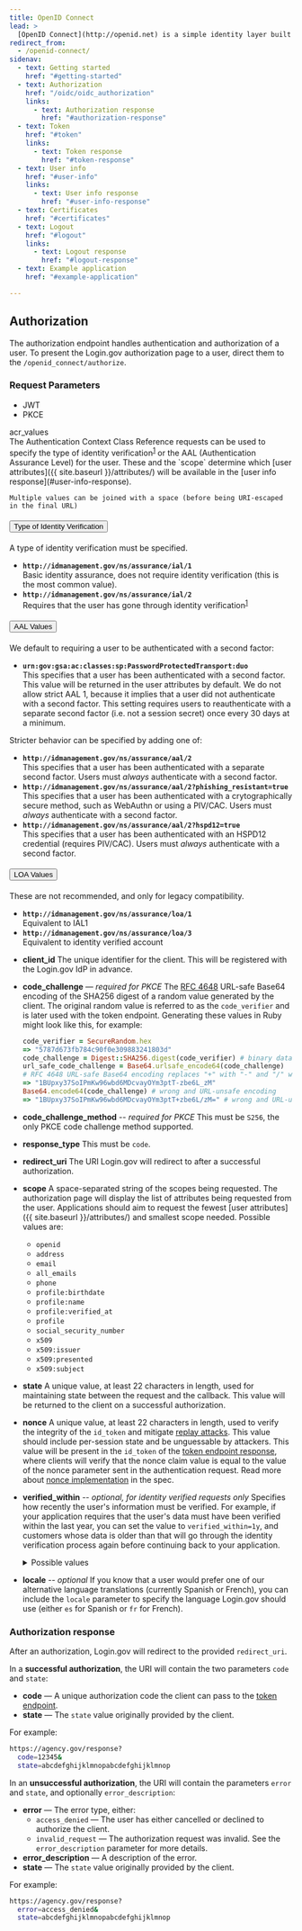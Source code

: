```yaml
---
title: OpenID Connect
lead: >
  [OpenID Connect](http://openid.net) is a simple identity layer built on top of the OAuth 2.0 protocol. Login.gov supports [version 1.0](http://openid.net/specs/openid-connect-core-1_0.html) of the specification and conforms to the [iGov Profile](https://openid.net/wg/igov).
redirect_from:
  - /openid-connect/
sidenav:
  - text: Getting started
    href: "#getting-started"
  - text: Authorization
    href: "/oidc/oidc_authorization"
    links:
      - text: Authorization response
        href: "#authorization-response"
  - text: Token
    href: "#token"
    links:
      - text: Token response
        href: "#token-response"
  - text: User info
    href: "#user-info"
    links:
      - text: User info response
        href: "#user-info-response"
  - text: Certificates
    href: "#certificates"
  - text: Logout
    href: "#logout"
    links:
      - text: Logout response
        href: "#logout-response"
  - text: Example application
    href: "#example-application"

---
```

## Authorization

The authorization endpoint handles authentication and authorization of a user. To present the Login.gov authorization page to a user, direct them to the `/openid_connect/authorize`.


### Request Parameters

<ul class="doc-sub-nav padding-top-4">
  <li class="doc-sub-nav-item selected-item margin-left-neg-3">JWT</li>
  <li class="doc-sub-nav-item margin-left-3">PKCE</li>
</ul>
<div class="grid-row">
  <div class="grid-col-5">
    acr_values
  </div>
  <div class="grid-col-7">
    The Authentication Context Class Reference requests can be used to specify the type of identity verification<sup id="fnref:1" role="doc-noteref"><a href="#fn:1" class="footnote" rel="footnote">1</a></sup> or the AAL (Authentication Assurance Level) for the user. These and the `scope` determine which [user attributes]({{ site.baseurl }}/attributes/) will be available in the [user info response](#user-info-response).

    Multiple values can be joined with a space (before being URI-escaped in the final URL)
  </div>
</div>
<div class="grid-row">
    <div class="usa-accordion usa-accordion--multiselectable" data-allow-multiple>
      <h4 class="usa-accordion__heading">
        <button
          type="button"
          class="usa-accordion__button"
          aria-expanded="true"
          aria-controls="m-a1"
        >
          Type of Identity Verification
        </button>
      </h4>
      <div id="m-a1" class="usa-accordion__content usa-prose">
        <p>A type of identity verification must be specified.</p>
        <ul>
            <li>
              <strong><code class="language-plaintext highlighter-rouge">http://idmanagement.gov/ns/assurance/ial/1</code></strong><br>
              Basic identity assurance, does not require identity verification (this is the most common value).
            </li>
            <li>
              <strong><code class="language-plaintext highlighter-rouge">http://idmanagement.gov/ns/assurance/ial/2</code></strong><br>
              Requires that the user has gone through identity verification<sup id="fnref:1:2" role="doc-noteref"><a href="#fn:1" class="footnote" rel="footnote">1</a></sup>
            </li>
        </ul>
      </div>
      <h4 class="usa-accordion__heading">
        <button
          type="button"
          class="usa-accordion__button"
          aria-expanded="false"
          aria-controls="m-a2"
        >
          AAL Values
        </button>
      </h4>
      <div id="m-a2" class="usa-accordion__content usa-prose">
        <p>We default to requiring a user to be authenticated with a second factor:</p>
        <ul>
              <li><strong><code class="language-plaintext highlighter-rouge">urn:gov:gsa:ac:classes:sp:PasswordProtectedTransport:duo</code></strong><br>
          This specifies that a user has been authenticated with a second factor. This value will be returned in the user attributes by default. We do not allow strict AAL 1, because it implies that a user did not authenticate with a second factor. This setting requires users to reauthenticate with a separate second factor (i.e. not a session secret) once every 30 days at a minimum.
            </li>
        </ul>
        <p>Stricter behavior can be specified by adding one of:</p>
    <ul>
        <li><strong><code class="language-plaintext highlighter-rouge">http://idmanagement.gov/ns/assurance/aal/2</code></strong><br>
      This specifies that a user has been authenticated with a separate second factor. Users must <em>always</em> authenticate with a second factor.</li>
          <li><strong><code class="language-plaintext highlighter-rouge">http://idmanagement.gov/ns/assurance/aal/2?phishing_resistant=true</code></strong><br>
      This specifies that a user has been authenticated with a crytographically secure method, such as WebAuthn or using a PIV/CAC. Users must <em>always</em> authenticate with a second factor.</li>
          <li><strong><code class="language-plaintext highlighter-rouge">http://idmanagement.gov/ns/assurance/aal/2?hspd12=true</code></strong><br>
      This specifies that a user has been authenticated with an HSPD12 credential (requires PIV/CAC). Users must <em>always</em> authenticate with a second factor.</li>
        </ul>
      </div>
      <h4 class="usa-accordion__heading">
        <button
          type="button"
          class="usa-accordion__button"
          aria-expanded="false"
          aria-controls="m-a3"
        >
          LOA Values
        </button>
      </h4>
      <div id="m-a3" class="usa-accordion__content usa-prose">
        <p>
          These are not recommended, and only for legacy compatibility.
        </p>
        <ul>
          <li>
            <strong><code class="language-plaintext highlighter-rouge">http://idmanagement.gov/ns/assurance/loa/1</code></strong><br>
            Equivalent to IAL1
          </li>
          <li>
            <strong><code class="language-plaintext highlighter-rouge">http://idmanagement.gov/ns/assurance/loa/3</code></strong><br>
            Equivalent to identity verified account
          </li>
        </ul>
      </div>
    </div>
  </div>
</div>

  
* **client_id**
  The unique identifier for the client. This will be registered with the Login.gov IdP in advance.

* **code_challenge** — *required for PKCE*
  The [RFC 4648](https://datatracker.ietf.org/doc/html/rfc4648) URL-safe Base64 encoding of the SHA256 digest of a random value generated by the client. The original random value is referred to as the `code_verifier` and is later used with the token endpoint. Generating these values in Ruby might look like this, for example:
  ```ruby
  code_verifier = SecureRandom.hex
  => "5787d673fb784c90f0e309883241803d"
  code_challenge = Digest::SHA256.digest(code_verifier) # binary data
  url_safe_code_challenge = Base64.urlsafe_encode64(code_challenge)
  # RFC 4648 URL-safe Base64 encoding replaces "+" with "-" and "/" with "_" and trims trailing "="
  => "1BUpxy37SoIPmKw96wbd6MDcvayOYm3ptT-zbe6L_zM"
  Base64.encode64(code_challenge) # wrong and URL-unsafe encoding
  => "1BUpxy37SoIPmKw96wbd6MDcvayOYm3ptT+zbe6L/zM=" # wrong and URL-unsafe encoding
  ```

* **code_challenge_method** -- *required for PKCE*
  This must be `S256`, the only PKCE code challenge method supported.

* **response_type**
  This must be `code`.

* **redirect_uri**
  The URI Login.gov will redirect to after a successful authorization.

* **scope**
  A space-separated string of the scopes being requested. The authorization page will display the list of attributes being requested from the user. Applications should aim to request the fewest [user attributes]({{ site.baseurl }}/attributes/) and smallest scope needed. Possible values are:
   - `openid`
   - `address`
   - `email`
   - `all_emails`
   - `phone`
   - `profile:birthdate`
   - `profile:name`
   - `profile:verified_at`
   - `profile`
   - `social_security_number`
   - `x509`
   - `x509:issuer`
   - `x509:presented`
   - `x509:subject`

* **state**
  A unique value, at least 22 characters in length, used for maintaining state between the request and the callback. This value will be returned to the client on a successful authorization.

* **nonce**
  A unique value, at least 22 characters in length, used to verify the integrity of the `id_token` and mitigate [replay attacks](https://en.wikipedia.org/wiki/Replay_attack). This value should include per-session state and be unguessable by attackers. This value will be present in the `id_token` of the [token endpoint response](#token-response), where clients will verify that the nonce claim value is equal to the value of the nonce parameter sent in the authentication request. Read more about [nonce implementation](http://openid.net/specs/openid-connect-core-1_0.html#NonceNotes) in the spec.

* **verified_within** -- *optional, for identity verified requests only*
  Specifies how recently the user's information must be verified. For example, if your application requires that the user's data must have been verified within the last year, you can set the value to `verified_within=1y`, and customers whose data is older than that will go through the identity verification process again before continuing back to your application.

  <details markdown="1">
    <summary>Possible values</summary>

  The shortest value allowed for this parameter is 30 days (`30d`) because of the cost of identity verification, as well as the time it takes for backend verification sources to be updated.

  The format for this value is **`xD`**, where **`x`** is an integer number and **`D`** specifies the duration. **`D`** can be:
    * `d` for number of days
      * Example: `45d`
    * `w` for a number of weeks
      * Example: `8w` (equivalent to `56d`)
    * `m` for a number of months (assumed to be 30-day months)
      * Example: `18m` (equivalent to `540d`)
    * `y` for a number of years (assumed to be 365-day years)
      * Example: `2y` (equivalent to `730d`)
  </details>

* **locale** -- *optional*
  If you know that a user would prefer one of our alternative language translations (currently Spanish or French), you can include the `locale` parameter to specify the language Login.gov should use (either `es` for Spanish or `fr` for French).

### Authorization response

After an authorization, Login.gov will redirect to the provided `redirect_uri`.

In a **successful authorization**, the URI will contain the two parameters `code` and `state`:

- **code** — A unique authorization code the client can pass to the [token endpoint](#token).
- **state** — The `state` value originally provided by the client.

For example:

```bash
https://agency.gov/response?
  code=12345&
  state=abcdefghijklmnopabcdefghijklmnop
```

In an **unsuccessful authorization**, the URI will contain the parameters `error` and `state`, and optionally `error_description`:

- **error** — The error type, either:
  - `access_denied` — The user has either cancelled or declined to authorize the client.
  - `invalid_request` — The authorization request was invalid. See the `error_description` parameter for more details.
- **error_description** — A description of the error.
- **state** — The `state` value originally provided by the client.

For example:

```bash
https://agency.gov/response?
  error=access_denied&
  state=abcdefghijklmnopabcdefghijklmnop
```
